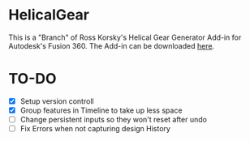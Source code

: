 # HelicalGear

This is a "Branch" of Ross Korsky's Helical Gear Generator Add-in for Autodesk's Fusion 360.
The Add-in can be downloaded [here](https://apps.autodesk.com/FUSION/en/Detail/Index?id=9029586664984391977&os=Mac&appLang=en).

# TO-DO
* [x] Setup version controll
* [x] Group features in Timeline to take up less space
* [ ] Change persistent inputs so they won't reset after undo
* [ ] Fix Errors when not capturing design History